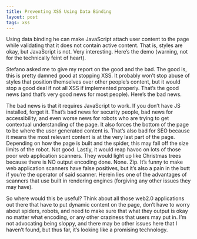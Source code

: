 ```yaml
---
title: Preventing XSS Using Data Binding
layout: post
tags: xss
---
```


Using data binding he can make JavaScript attach user content to the page while validating that it does not contain active content. That is, styles are okay, but JavaScript is not. Very interesting. Here’s the demo (warning, not for the technically feint of heart).

Stefano asked me to give my report on the good and the bad. The good is, this is pretty damned good at stopping XSS. It probably won’t stop abuse of styles that position themselves over other people’s content, but it would stop a good deal if not all XSS if implemented properly. That’s the good news (and that’s very good news for most people). Here’s the bad news.

The bad news is that it requires JavaScript to work. If you don’t have JS installed, forget it. That’s bad news for security people, bad news for accessibility, and even worse news for robots who are trying to get contextual understanding of the page. It also forces the bottom of the page to be where the user generated content is. That’s also bad for SEO because it means the most relevant content is at the very last part of the page. Depending on how the page is built and the spider, this may fall off the size limits of the robot. Not good. Lastly, it would reap havoc on lots of those poor web application scanners. They would light up like Christmas trees because there is NO output encoding done. None. Zip. It’s funny to make web application scanners have false positives, but it’s also a pain in the butt if you’re the operator of said scanner. Herein lies one of the advantages of scanners that use built in rendering engines (forgiving any other issues they may have).

So where would this be useful? Think about all those web2.0 applications out there that have to put dynamic content on the page, don’t have to worry about spiders, robots, and need to make sure that what they output is okay no matter what encoding, or any other craziness that users may put in. I’m not advocating being sloppy, and there may be other issues here that I haven’t found, but thus far, it’s looking like a promising technology.
